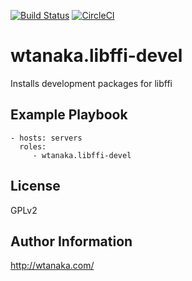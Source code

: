 [![Build Status](https://travis-ci.org/wtanaka/ansible-role-libffi-devel.svg?branch=master)](https://travis-ci.org/wtanaka/ansible-role-libffi-devel)
[![CircleCI](https://circleci.com/gh/wtanaka/ansible-role-libffi-devel.svg?style=svg)](https://circleci.com/gh/wtanaka/ansible-role-libffi-devel)

wtanaka.libffi-devel
====================

Installs development packages for libffi

Example Playbook
----------------

    - hosts: servers
      roles:
         - wtanaka.libffi-devel

License
-------

GPLv2

Author Information
------------------

http://wtanaka.com/

